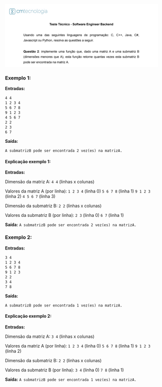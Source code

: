 ![questão 2](questao.png)

### Exemplo 1:

**Entradas:**
```
4 4
1 2 3 4
5 6 7 8
9 1 2 3
4 5 6 7
2 2
2 3
6 7
```
**Saída:**
```
A submatrizB pode ser encontrada 2 vez(es) na matrizA.
```

#### Explicação exemplo 1: 

**Entradas:**

Dimensão da matriz A: 
`4 4` (linhas x colunas)

Valores da matriz A (por linha):
`1 2 3 4` (linha 0)
`5 6 7 8` (linha 1)
`9 1 2 3` (linha 2)
`4 5 6 7` (linha 3)

Dimensão da submatriz B: 
`2 2` (linhas x colunas)

Valores da submatriz B (por linha):
`2 3` (linha 0)
`6 7` (linha 1)

**Saída:**
`A submatrizB pode ser encontrada 2 vez(es) na matrizA.`

### Exemplo 2:

**Entradas:**
```
3 4
1 2 3 4
5 6 7 8
9 1 2 3
2 2
3 4
7 8
```
**Saída:**
```
A submatrizB pode ser encontrada 1 vez(es) na matrizA.
```

#### Explicação exemplo 2: 

**Entradas:**

Dimensão da matriz A: 
`3 4` (linhas x colunas)

Valores da matriz A (por linha):
`1 2 3 4` (linha 0)
`5 6 7 8` (linha 1)
`9 1 2 3` (linha 2)

Dimensão da submatriz B: 
`2 2` (linhas x colunas)

Valores da submatriz B (por linha):
`3 4` (linha 0)
`7 8` (linha 1)

**Saída:**
`A submatrizB pode ser encontrada 1 vez(es) na matrizA.` 
